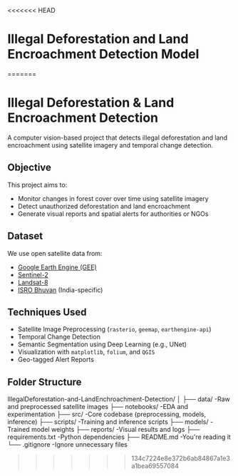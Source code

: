 <<<<<<< HEAD
# Illegal Deforestation and Land Encroachment Detection Model
=======
#  Illegal Deforestation & Land Encroachment Detection

A computer vision-based project that detects illegal deforestation and land encroachment using satellite imagery and temporal change detection.


##  Objective

This project aims to:
- Monitor changes in forest cover over time using satellite imagery
- Detect unauthorized deforestation and land encroachment
- Generate visual reports and spatial alerts for authorities or NGOs



##  Dataset

We use open satellite data from:
- [Google Earth Engine (GEE)](https://earthengine.google.com/)
- [Sentinel-2](https://scihub.copernicus.eu/)
- [Landsat-8](https://landsat.gsfc.nasa.gov/)
- [ISRO Bhuvan](https://bhuvan.nrsc.gov.in/) (India-specific)



##  Techniques Used

- Satellite Image Preprocessing (`rasterio`, `geemap`, `earthengine-api`)
- Temporal Change Detection
- Semantic Segmentation using Deep Learning (e.g., UNet)
- Visualization with `matplotlib`, `folium`, and `QGIS`
- Geo-tagged Alert Reports


## Folder Structure
IllegalDeforestation-and-LandEnchroachment-Detection/
│
├── data/ -Raw and preprocessed satellite images
├── notebooks/ -EDA and experimentation
├── src/ -Core codebase (preprocessing, models, inference)
├── scripts/ -Training and inference scripts
├── models/ -Trained model weights
├── reports/ -Visual results and logs
├── requirements.txt -Python dependencies
├── README.md -You're reading it
└── .gitignore -Ignore unnecessary files

>>>>>>> 134c7224e8e372b6ab84867a1e3a1bea69557084
